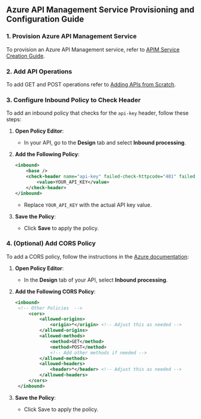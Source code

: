 ## Azure API Management Service Provisioning and Configuration Guide

### 1. Provision Azure API Management Service

To provision an Azure API Management service, refer to [APIM Service Creation Guide](https://azure.github.io/apim-lab/apim-lab/1-apim-creation/apim-creation-1-1-instantiate.html).


### 2. Add API Operations

To add GET and POST operations refer to [Adding APIs from Scratch](https://azure.github.io/apim-lab/apim-lab/3-adding-apis/adding-apis-3-1-from-scratch.html).


### 3. Configure Inbound Policy to Check Header

To add an inbound policy that checks for the `api-key` header, follow these steps:

1. **Open Policy Editor**:
    * In your API, go to the **Design** tab and select **Inbound processing**.
   
2. **Add the Following Policy**:
    ```xml
   <inbound>
        <base />
        <check-header name="api-key" failed-check-httpcode="401" failed-check-error-message="API key missing or invalid" ignore-case="true">
            <value>YOUR_API_KEY</value>
        </check-header>
    </inbound>
    ```
   * Replace `YOUR_API_KEY` with the actual API key value.

3. **Save the Policy**:
   * Click **Save** to apply the policy.

### 4. (Optional) Add CORS Policy

To add a CORS policy, follow the instructions in the [Azure documentation](https://azure.github.io/apim-lab/apim-lab/4-policy-expressions/policy-expressions-4-1-cors.html):

1. **Open Policy Editor**:
    * In the **Design** tab of your API, select **Inbound processing**.
   
2. **Add the Following CORS Policy**:
   ```xml
   <inbound>
    <!-- Other Policies  -->
        <cors>
            <allowed-origins>
                <origin>*</origin> <!-- Adjust this as needed -->
            </allowed-origins>
            <allowed-methods>
                <method>GET</method>
                <method>POST</method>
                <!-- Add other methods if needed -->
            </allowed-methods>
            <allowed-headers>
                <header>*</header> <!-- Adjust this as needed -->
            </allowed-headers>
        </cors>
    </inbound>
    ```
3. **Save the Policy**:
   * Click Save to apply the policy.


